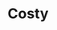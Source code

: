 ---
title: Costy
date: 
draft: false

# descripcion
description : Aro pasante de plata con marquesitas. 

materials: Plata 925

color: Plateado

dimensions: 0,6 cm

code: 01-02-0287

type: "Aros"

categories: []

price: $3.350,00

price_eftvo: $2.850,00

# Images
# first image will be shown in the product page
images:
  # - image: "images/path_to_image"
  # La ubicacion de las imagenes es imagenes/Aros/Aros.Marquesita/01-02-0287-costy
  - image: "./images/aros/marquesita/01-02-0287-corazoncitos_a.jpeg"
  - image: "./images/aros/marquesita/01-02-0287-corazoncitos_b.jpeg"
---